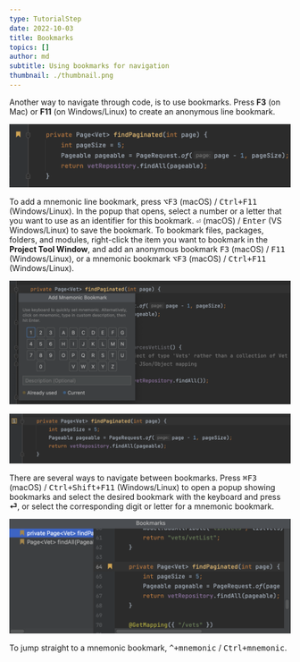 ```yaml
---
type: TutorialStep
date: 2022-10-03
title: Bookmarks
topics: []
author: md
subtitle: Using bookmarks for navigation
thumbnail: ./thumbnail.png
---
```


Another way to navigate through code, is to use bookmarks. Press **F3** (on Mac) or **F11** (on Windows/Linux) to create an anonymous line bookmark.

![Anonymous bookmark](anonymous-bookmark.png)

To add a mnemonic line bookmark, press <kbd>⌥F3</kbd> (macOS) / <kbd>Ctrl+F11</kbd> (Windows/Linux). In the popup that opens, select a number or a letter that you want to use as an identifier for this bookmark. <kbd>⏎</kbd> (macOS) / <kbd>Enter</kbd> (VS Windows/Linux) to save the bookmark. To bookmark files, packages, folders, and modules, right-click the item you want to bookmark in the **Project Tool Window**, and add an anonymous bookmark <kbd>F3</kbd> (macOS) / <kbd>F11</kbd> (Windows/Linux), or a mnemonic bookmark <kbd>⌥F3</kbd> (macOS) / <kbd>Ctrl+F11</kbd> (Windows/Linux).

![Select digit for mnemonic bookmark](mnemonic-bookmark-digit.png)

![Mnemonic bookmark](mnemonic-bookmark.png)

There are several ways to navigate between bookmarks. Press <kbd>⌘F3</kbd> (macOS) / <kbd>Ctrl+Shift+F11</kbd> (Windows/Linux) to open a popup showing bookmarks and select the desired bookmark with the keyboard and press **⏎**, or select the corresponding digit or letter for a mnemonic bookmark.

![Bookmarks](bookmarks.png)

To jump straight to a mnemonic bookmark, <kbd>^+mnemonic</kbd> / <kbd>Ctrl+mnemonic</kbd>.
